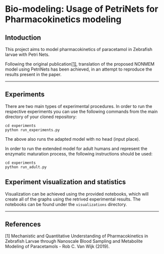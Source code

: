 # Bio-modeling: Usage of PetriNets for Pharmacokinetics modeling

## Intoduction
This project aims to model pharmacokinetics of paracetamol in Zebrafish larvae with Petri Nets.

Following the original publication[[1]](#1), translation of the proposed NONMEM model using PetriNets has been achieved, in an attempt to reproduce the results present in the paper.

___

## Experiments

There are two main types of experimental procedures. In order to run the respective experiments you can use the following commands from the main directory of your  cloned repository:
```
cd experiments
python run_experiments.py
```
The above also runs the adapted model with no head (input place). 


In order to run the extended model for adult humans and represent the enzymatic maturation process, the following instructions should be used: 
```
cd experiments
python run_adult.py
```

## Experiment visualization and statistics
Visualization can be achieved using the provided notebooks, which will create all of the graphs using the retrived experimental results. The notebooks can be found under the `visualizations` directory.

___
## References
<a id="1">[1]</a> 
Mechanistic and Quantitative Understanding of
Pharmacokinetics in Zebrafish Larvae through Nanoscale Blood
Sampling and Metabolite Modeling of Paracetamols - 
Rob C. Van Wijk (2019). 
